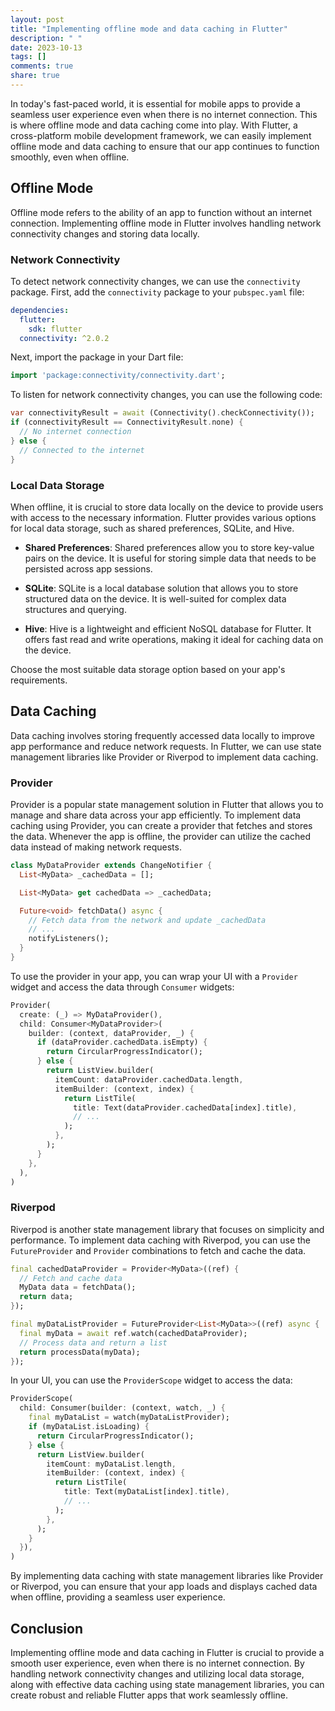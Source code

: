 ```yaml
---
layout: post
title: "Implementing offline mode and data caching in Flutter"
description: " "
date: 2023-10-13
tags: []
comments: true
share: true
---
```


In today's fast-paced world, it is essential for mobile apps to provide a seamless user experience even when there is no internet connection. This is where offline mode and data caching come into play. With Flutter, a cross-platform mobile development framework, we can easily implement offline mode and data caching to ensure that our app continues to function smoothly, even when offline.

## Offline Mode

Offline mode refers to the ability of an app to function without an internet connection. Implementing offline mode in Flutter involves handling network connectivity changes and storing data locally.

### Network Connectivity

To detect network connectivity changes, we can use the `connectivity` package. First, add the `connectivity` package to your `pubspec.yaml` file:

```yaml
dependencies:
  flutter:
    sdk: flutter
  connectivity: ^2.0.2
```

Next, import the package in your Dart file:

```dart
import 'package:connectivity/connectivity.dart';
```

To listen for network connectivity changes, you can use the following code:

```dart
var connectivityResult = await (Connectivity().checkConnectivity());
if (connectivityResult == ConnectivityResult.none) {
  // No internet connection
} else {
  // Connected to the internet
}
```

### Local Data Storage

When offline, it is crucial to store data locally on the device to provide users with access to the necessary information. Flutter provides various options for local data storage, such as shared preferences, SQLite, and Hive.

- **Shared Preferences**: Shared preferences allow you to store key-value pairs on the device. It is useful for storing simple data that needs to be persisted across app sessions.

- **SQLite**: SQLite is a local database solution that allows you to store structured data on the device. It is well-suited for complex data structures and querying.

- **Hive**: Hive is a lightweight and efficient NoSQL database for Flutter. It offers fast read and write operations, making it ideal for caching data on the device.

Choose the most suitable data storage option based on your app's requirements.

## Data Caching

Data caching involves storing frequently accessed data locally to improve app performance and reduce network requests. In Flutter, we can use state management libraries like Provider or Riverpod to implement data caching.

### Provider

Provider is a popular state management solution in Flutter that allows you to manage and share data across your app efficiently. To implement data caching using Provider, you can create a provider that fetches and stores the data. Whenever the app is offline, the provider can utilize the cached data instead of making network requests.

```dart
class MyDataProvider extends ChangeNotifier {
  List<MyData> _cachedData = [];

  List<MyData> get cachedData => _cachedData;

  Future<void> fetchData() async {
    // Fetch data from the network and update _cachedData
    // ...
    notifyListeners();
  }
}
```

To use the provider in your app, you can wrap your UI with a `Provider` widget and access the data through `Consumer` widgets:

```dart
Provider(
  create: (_) => MyDataProvider(),
  child: Consumer<MyDataProvider>(
    builder: (context, dataProvider, _) {
      if (dataProvider.cachedData.isEmpty) {
        return CircularProgressIndicator();
      } else {
        return ListView.builder(
          itemCount: dataProvider.cachedData.length,
          itemBuilder: (context, index) {
            return ListTile(
              title: Text(dataProvider.cachedData[index].title),
              // ...
            );
          },
        );
      }
    },
  ),
)
```

### Riverpod

Riverpod is another state management library that focuses on simplicity and performance. To implement data caching with Riverpod, you can use the `FutureProvider` and `Provider` combinations to fetch and cache the data.

```dart
final cachedDataProvider = Provider<MyData>((ref) {
  // Fetch and cache data
  MyData data = fetchData();
  return data;
});

final myDataListProvider = FutureProvider<List<MyData>>((ref) async {
  final myData = await ref.watch(cachedDataProvider);
  // Process data and return a list
  return processData(myData);
});
```

In your UI, you can use the `ProviderScope` widget to access the data:

```dart
ProviderScope(
  child: Consumer(builder: (context, watch, _) {
    final myDataList = watch(myDataListProvider);
    if (myDataList.isLoading) {
      return CircularProgressIndicator();
    } else {
      return ListView.builder(
        itemCount: myDataList.length,
        itemBuilder: (context, index) {
          return ListTile(
            title: Text(myDataList[index].title),
            // ...
          );
        },
      );
    }
  }),
)
```

By implementing data caching with state management libraries like Provider or Riverpod, you can ensure that your app loads and displays cached data when offline, providing a seamless user experience.

## Conclusion

Implementing offline mode and data caching in Flutter is crucial to provide a smooth user experience, even when there is no internet connection. By handling network connectivity changes and utilizing local data storage, along with effective data caching using state management libraries, you can create robust and reliable Flutter apps that work seamlessly offline.
